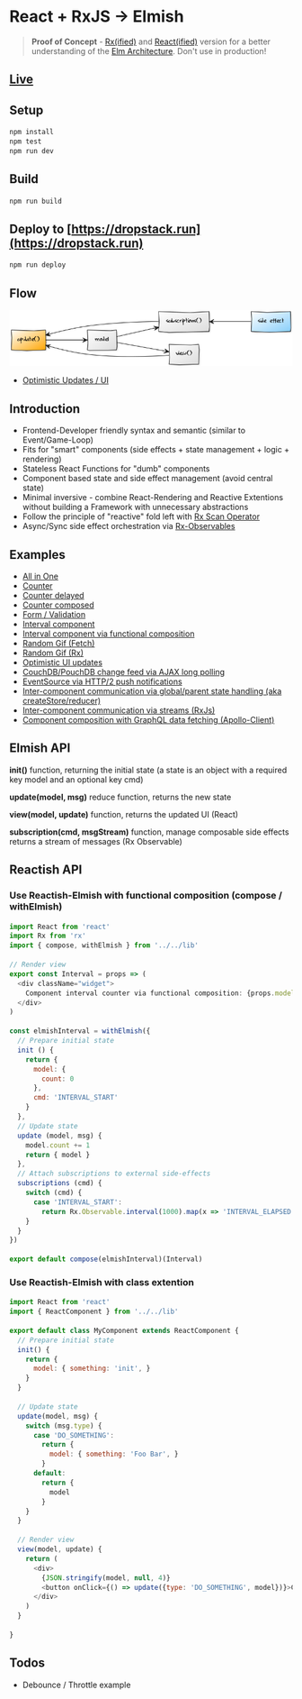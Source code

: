 # React + RxJS -> Elmish

> __Proof of Concept__ - [Rx(ified)](http://reactivex.io/rxjs/) and [React(ified)](https://facebook.github.io/react/docs/introducing-jsx.html) version for a better understanding of the [Elm Architecture](https://guide.elm-lang.org/architecture/). Don't use in production!

## [Live](https://reactish-elmish.services.dropstack.run)

## Setup

```bash
npm install
npm test
npm run dev
```

## Build

```bash
npm run build
```

## Deploy to [https://dropstack.run](https://dropstack.run)

```bash
npm run deploy
```

## Flow

![Diagram](docs/diagram.png)

* [Optimistic Updates / UI](docs/optimistic-update.md)

## Introduction

* Frontend-Developer friendly syntax and semantic (similar to Event/Game-Loop)
* Fits for "smart" components (side effects + state management + logic + rendering)
* Stateless React Functions for "dumb" components
* Component based state and side effect management (avoid central state)
* Minimal inversive - combine React-Rendering and Reactive Extentions without building a Framework with unnecessary abstractions
* Follow the principle of "reactive" fold left with [Rx Scan Operator](http://rxmarbles.com/#scan)
* Async/Sync side effect orchestration via [Rx-Observables](http://reactivex.io/rxjs/class/es6/Observable.js~Observable.html)

## Examples

* [All in One](http://reactish-elmish.services.dropstack.run/allinone)
* [Counter](http://reactish-elmish.services.dropstack.run/counter)
* [Counter delayed](http://reactish-elmish.services.dropstack.run/counterdelayed)
* [Counter composed](http://reactish-elmish.services.dropstack.run/countercomposed)
* [Form / Validation](http://reactish-elmish.services.dropstack.run/form)
* [Interval component](http://reactish-elmish.services.dropstack.run/intervalcomponent)
* [Interval component via functional composition](http://reactish-elmish.services.dropstack.run/intervalcomponentcompose)
* [Random Gif (Fetch)](http://reactish-elmish.services.dropstack.run/randomgiffetch)
* [Random Gif (Rx)](http://reactish-elmish.services.dropstack.run/randomgifrx)
* [Optimistic UI updates](http://reactish-elmish.services.dropstack.run/optimisticupdate)
* [CouchDB/PouchDB change feed via AJAX long polling](http://reactish-elmish.services.dropstack.run/webevents)
* [EventSource via HTTP/2 push notifications](http://reactish-elmish.services.dropstack.run/http2eventsource)
* [Inter-component communication via global/parent state handling (aka createStore/reducer)](http://reactish-elmish.services.dropstack.run/componentcommunication)
* [Inter-component communication via streams (RxJs)](http://reactish-elmish.services.dropstack.run/componentcommunicationviastream)
* [Component composition with GraphQL data fetching (Apollo-Client)](http://reactish-elmish.services.dropstack.run/componentwithgraphql)

## Elmish API

**init()** function, returning the initial state (a state is an object with a required key model and an optional key cmd)

**update(model, msg)** reduce function, returns the new state

**view(model, update)** function, returns the updated UI (React)

**subscription(cmd, msgStream)** function, manage composable side effects returns a stream of messages (Rx Observable)

## Reactish API

### Use Reactish-Elmish with functional composition (compose / withElmish)

```javascript
import React from 'react'
import Rx from 'rx'
import { compose, withElmish } from '../../lib'

// Render view
export const Interval = props => (
  <div className="widget">
    Component interval counter via functional composition: {props.model.count}
  </div>
)

const elmishInterval = withElmish({
  // Prepare initial state
  init () {
    return {
      model: {
        count: 0
      },
      cmd: 'INTERVAL_START'
    }
  },
  // Update state
  update (model, msg) {
    model.count += 1
    return { model }
  },
  // Attach subscriptions to external side-effects
  subscriptions (cmd) {
    switch (cmd) {
      case 'INTERVAL_START':
        return Rx.Observable.interval(1000).map(x => 'INTERVAL_ELAPSED')
    }
  }
})

export default compose(elmishInterval)(Interval)
```

### Use Reactish-Elmish with class extention

```javascript
import React from 'react'
import { ReactComponent } from '../../lib'

export default class MyComponent extends ReactComponent {
  // Prepare initial state
  init() {
    return {
      model: { something: 'init', }
    }
  }

  // Update state
  update(model, msg) {
    switch (msg.type) {
      case 'DO_SOMETHING':
        return {
          model: { something: 'Foo Bar', }
        }
      default:
        return {
          model
        }
    }
  }

  // Render view
  view(model, update) {
    return (
      <div>
        {JSON.stringify(model, null, 4)}
        <button onClick={() => update({type: 'DO_SOMETHING', model})}>Click</button>
      </div>
    )
  }

}
```

## Todos

* Debounce / Throttle example
